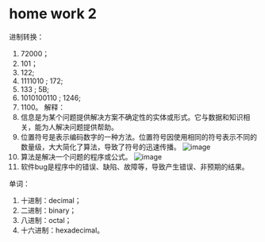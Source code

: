 # home work 2

进制转换：
 1. 72000；
 2. 101；
 3. 122;
 4. 1111010 ; 172;
 5. 133 ; 5B;
 6. 1010100110 ; 1246;
 7. 1100。
 解释：
  1. 信息是为某个问题提供解决方案不确定性的实体或形式。它与数据和知识相关，能为人解决问题提供帮助。
  2. 位置符号是表示编码数字的一种方法。位置符号因使用相同的符号表示不同的数量级，大大简化了算法，导致了符号的迅速传播。
  ![image](http://thyrsi.com/t6/384/1539014659x-1404729638.png)
  3. 算法是解决一个问题的程序或公式。
  ![image](http://thyrsi.com/t6/384/1539015153x-1404792802.jpg)
  4. 软件bug是程序中的错误、缺陷、故障等，导致产生错误、非预期的结果。

单词：
  1. 十进制：decimal；
  2. 二进制：binary；
  3. 八进制：octal；
  4. 十六进制：hexadecimal。
   